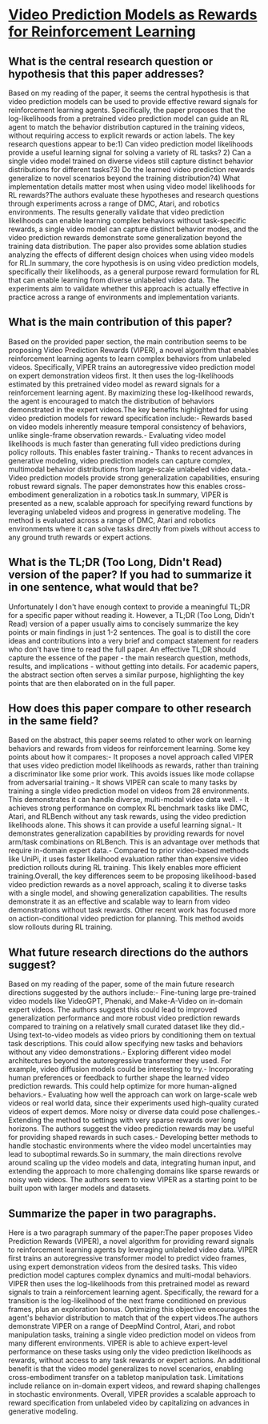# [Video Prediction Models as Rewards for Reinforcement Learning](https://arxiv.org/abs/2305.14343)

## What is the central research question or hypothesis that this paper addresses?

Based on my reading of the paper, it seems the central hypothesis is that video prediction models can be used to provide effective reward signals for reinforcement learning agents. Specifically, the paper proposes that the log-likelihoods from a pretrained video prediction model can guide an RL agent to match the behavior distribution captured in the training videos, without requiring access to explicit rewards or action labels. The key research questions appear to be:1) Can video prediction model likelihoods provide a useful learning signal for solving a variety of RL tasks? 2) Can a single video model trained on diverse videos still capture distinct behavior distributions for different tasks?3) Do the learned video prediction rewards generalize to novel scenarios beyond the training distribution?4) What implementation details matter most when using video model likelihoods for RL rewards?The authors evaluate these hypotheses and research questions through experiments across a range of DMC, Atari, and robotics environments. The results generally validate that video prediction likelihoods can enable learning complex behaviors without task-specific rewards, a single video model can capture distinct behavior modes, and the video prediction rewards demonstrate some generalization beyond the training data distribution. The paper also provides some ablation studies analyzing the effects of different design choices when using video models for RL.In summary, the core hypothesis is on using video prediction models, specifically their likelihoods, as a general purpose reward formulation for RL that can enable learning from diverse unlabeled video data. The experiments aim to validate whether this approach is actually effective in practice across a range of environments and implementation variants.


## What is the main contribution of this paper?

Based on the provided paper section, the main contribution seems to be proposing Video Prediction Rewards (VIPER), a novel algorithm that enables reinforcement learning agents to learn complex behaviors from unlabeled videos. Specifically, VIPER trains an autoregressive video prediction model on expert demonstration videos first. It then uses the log-likelihoods estimated by this pretrained video model as reward signals for a reinforcement learning agent. By maximizing these log-likelihood rewards, the agent is encouraged to match the distribution of behaviors demonstrated in the expert videos.The key benefits highlighted for using video prediction models for reward specification include:- Rewards based on video models inherently measure temporal consistency of behaviors, unlike single-frame observation rewards.- Evaluating video model likelihoods is much faster than generating full video predictions during policy rollouts. This enables faster training.- Thanks to recent advances in generative modeling, video prediction models can capture complex, multimodal behavior distributions from large-scale unlabeled video data.- Video prediction models provide strong generalization capabilities, ensuring robust reward signals. The paper demonstrates how this enables cross-embodiment generalization in a robotics task.In summary, VIPER is presented as a new, scalable approach for specifying reward functions by leveraging unlabeled videos and progress in generative modeling. The method is evaluated across a range of DMC, Atari and robotics environments where it can solve tasks directly from pixels without access to any ground truth rewards or expert actions.


## What is the TL;DR (Too Long, Didn't Read) version of the paper? If you had to summarize it in one sentence, what would that be?

Unfortunately I don't have enough context to provide a meaningful TL;DR for a specific paper without reading it. However, a TL;DR (Too Long, Didn't Read) version of a paper usually aims to concisely summarize the key points or main findings in just 1-2 sentences. The goal is to distill the core ideas and contributions into a very brief and compact statement for readers who don't have time to read the full paper. An effective TL;DR should capture the essence of the paper - the main research question, methods, results, and implications - without getting into details. For academic papers, the abstract section often serves a similar purpose, highlighting the key points that are then elaborated on in the full paper.


## How does this paper compare to other research in the same field?

Based on the abstract, this paper seems related to other work on learning behaviors and rewards from videos for reinforcement learning. Some key points about how it compares:- It proposes a novel approach called VIPER that uses video prediction model likelihoods as rewards, rather than training a discriminator like some prior work. This avoids issues like mode collapse from adversarial training.- It shows VIPER can scale to many tasks by training a single video prediction model on videos from 28 environments. This demonstrates it can handle diverse, multi-modal video data well. - It achieves strong performance on complex RL benchmark tasks like DMC, Atari, and RLBench without any task rewards, using the video prediction likelihoods alone. This shows it can provide a useful learning signal.- It demonstrates generalization capabilities by providing rewards for novel arm/task combinations on RLBench. This is an advantage over methods that require in-domain expert data.- Compared to prior video-based methods like UniPi, it uses faster likelihood evaluation rather than expensive video prediction rollouts during RL training. This likely enables more efficient training.Overall, the key differences seem to be proposing likelihood-based video prediction rewards as a novel approach, scaling it to diverse tasks with a single model, and showing generalization capabilities. The results demonstrate it as an effective and scalable way to learn from video demonstrations without task rewards. Other recent work has focused more on action-conditional video prediction for planning. This method avoids slow rollouts during RL training.


## What future research directions do the authors suggest?

Based on my reading of the paper, some of the main future research directions suggested by the authors include:- Fine-tuning large pre-trained video models like VideoGPT, Phenaki, and Make-A-Video on in-domain expert videos. The authors suggest this could lead to improved generalization performance and more robust video prediction rewards compared to training on a relatively small curated dataset like they did.- Using text-to-video models as video priors by conditioning them on textual task descriptions. This could allow specifying new tasks and behaviors without any video demonstrations.- Exploring different video model architectures beyond the autoregressive transformer they used. For example, video diffusion models could be interesting to try.- Incorporating human preferences or feedback to further shape the learned video prediction rewards. This could help optimize for more human-aligned behaviors.- Evaluating how well the approach can work on large-scale web videos or real world data, since their experiments used high-quality curated videos of expert demos. More noisy or diverse data could pose challenges.- Extending the method to settings with very sparse rewards over long horizons. The authors suggest the video prediction rewards may be useful for providing shaped rewards in such cases.- Developing better methods to handle stochastic environments where the video model uncertainties may lead to suboptimal rewards.So in summary, the main directions revolve around scaling up the video models and data, integrating human input, and extending the approach to more challenging domains like sparse rewards or noisy web videos. The authors seem to view VIPER as a starting point to be built upon with larger models and datasets.


## Summarize the paper in two paragraphs.

Here is a two paragraph summary of the paper:The paper proposes Video Prediction Rewards (VIPER), a novel algorithm for providing reward signals to reinforcement learning agents by leveraging unlabeled video data. VIPER first trains an autoregressive transformer model to predict video frames, using expert demonstration videos from the desired tasks. This video prediction model captures complex dynamics and multi-modal behaviors. VIPER then uses the log-likelihoods from this pretrained model as reward signals to train a reinforcement learning agent. Specifically, the reward for a transition is the log-likelihood of the next frame conditioned on previous frames, plus an exploration bonus. Optimizing this objective encourages the agent's behavior distribution to match that of the expert videos.The authors demonstrate VIPER on a range of DeepMind Control, Atari, and robot manipulation tasks, training a single video prediction model on videos from many different environments. VIPER is able to achieve expert-level performance on these tasks using only the video prediction likelihoods as rewards, without access to any task rewards or expert actions. An additional benefit is that the video model generalizes to novel scenarios, enabling cross-embodiment transfer on a tabletop manipulation task. Limitations include reliance on in-domain expert videos, and reward shaping challenges in stochastic environments. Overall, VIPER provides a scalable approach to reward specification from unlabeled video by capitalizing on advances in generative modeling.
